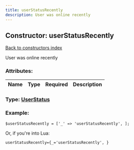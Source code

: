 ```yaml
---
title: userStatusRecently
description: User was online recently
---
```

## Constructor: userStatusRecently  
[Back to constructors index](index.md)



User was online recently

### Attributes:

| Name     |    Type       | Required | Description |
|----------|:-------------:|:--------:|------------:|



### Type: [UserStatus](../types/UserStatus.md)


### Example:

```
$userStatusRecently = ['_' => 'userStatusRecently', ];
```  

Or, if you're into Lua:  


```
userStatusRecently={_='userStatusRecently', }

```


